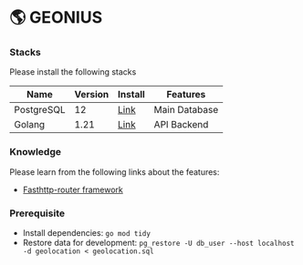 # 🌎 GEONIUS
### Stacks

Please install the following stacks

| Name | Version |  Install |  Features |
| ------ | ------ | ------ | ------ |
| PostgreSQL | 12 | [Link](https://www.postgresql.org/download/)  | Main Database |
| Golang | 1.21 | [Link](https://go.dev/doc/install)  | API Backend |

### Knowledge

Please learn from the following links about the features:

- [Fasthttp-router framework](https://github.com/fasthttp/router)


### Prerequisite
- Install dependencies: `go mod tidy`
- Restore data for development: `pg_restore -U db_user --host localhost -d geolocation < geolocation.sql`
